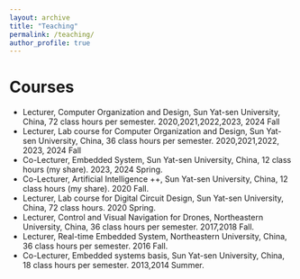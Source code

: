 ```yaml
---
layout: archive
title: "Teaching"
permalink: /teaching/
author_profile: true
---
```

Courses
======
*	Lecturer, Computer Organization and Design, Sun Yat-sen University, China, 72 class hours per semester. 2020,2021,2022,2023, 2024 Fall
*	Lecturer, Lab course for Computer Organization and Design, Sun Yat-sen University, China, 36 class hours per semester.
2020,2021,2022, 2023, 2024 Fall
*	Co-Lecturer, Embedded System, Sun Yat-sen University, China, 12 class hours (my share). 2023, 2024 Spring.
*	Co-Lecturer, Artificial Intelligence ++, Sun Yat-sen University, China, 12 class hours (my share). 2020 Fall.  
*	Lecturer, Lab course for Digital Circuit Design, Sun Yat-sen University, China,  72 class hours. 2020 Spring.
*	Lecturer, Control and Visual Navigation for Drones, Northeastern University, China, 36 class hours per semester. 2017,2018 Fall.  
*	Lecturer, Real-time Embedded System, Northeastern University, China, 36 class hours per semester. 2016 Fall.
*	Co-Lecturer, Embedded systems basis, Sun Yat-sen University, China, 18 class hours per semester. 2013,2014 Summer.

